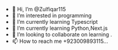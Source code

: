 - 👋 Hi, I’m @Zulfiqar115
- 👀 I’m interested in programming
- 🌱 I’m currently learning Typescript
- 🌱 I’m currently learning Python,Next.js
- 💞️ I’m looking to collaborate on learning .
- 📫 How to reach me +923009893115...

<!---
Zulfiqar115/Zulfiqar115 is a ✨ special ✨ repository because its `README.md` (this file) appears on your GitHub profile.
You can click the Preview link to take a look at your changes.
--->

